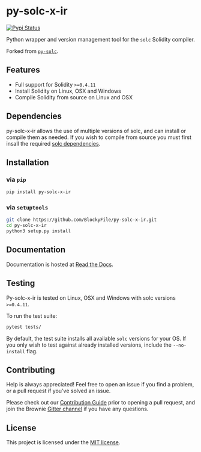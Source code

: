 # py-solc-x-ir

[![Pypi Status](https://img.shields.io/badge/pypi-1.0.0-blue)](https://pypi.org/project/py-solc-x-ir/)

Python wrapper and version management tool for the `solc` Solidity compiler.

Forked from [`py-solc`](https://github.com/ethereum/py-solc).

## Features

* Full support for Solidity `>=0.4.11`
* Install Solidity on Linux, OSX and Windows
* Compile Solidity from source on Linux and OSX

## Dependencies

py-solc-x-ir allows the use of multiple versions of solc, and can install or compile them as needed. If you wish to compile from source you must first insall the required [solc dependencies](https://solidity.readthedocs.io/en/latest/installing-solidity.html#building-from-source).


## Installation

### via `pip`

```bash
pip install py-solc-x-ir
```

### via `setuptools`

```bash
git clone https://github.com/BlockyFile/py-solc-x-ir.git
cd py-solc-x-ir
python3 setup.py install
```

## Documentation

Documentation is hosted at [Read the Docs](https://py-solc-x-ir.readthedocs.io/en/latest/).

## Testing

Py-solc-x-ir is tested on Linux, OSX and Windows with solc versions ``>=0.4.11``.

To run the test suite:

```bash
pytest tests/
```

By default, the test suite installs all available `solc` versions for your OS. If you only wish to test against already installed versions, include the `--no-install` flag.

## Contributing

Help is always appreciated! Feel free to open an issue if you find a problem, or a pull request if you've solved an issue.

Please check out our [Contribution Guide](CONTRIBUTING.md) prior to opening a pull request, and join the Brownie [Gitter channel](https://gitter.im/eth-brownie/community) if you have any questions.

## License

This project is licensed under the [MIT license](LICENSE).

